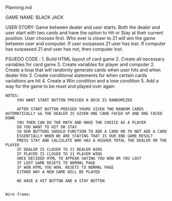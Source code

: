 Planning.md

GAME NAME: BLACK JACK  

USER STORY: Game between dealer and user starts. Both the dealer and user start with two cards and have the option to Hit or Stay at their current position. User chooses first. Who ever is closer to 21 will win the game between user and computer. If user surpasses 21 user has lost. If computer has surpassed 21 and user has not, then computer lost. 

PSUEDO CODE : 
	1. Build HTML layout of card game 
 	2. Create all necessary variables for card game
    3. Create variables for player and computer 
	2. Create a loop that will randomly generate cards when user hits and when dealer hits 
	3. Create conditional statements for when certain cards variations are hit 
	4. Create a Win condition and a lose condition 
	5. Add a way for the game to be reset and played over again 



	NOTES: 
		 YOU WANT START BUTTON PRESSED A DECK IS RANDOMIZED 
		 
		 AFTER START BUTTON PRESSED YOURE GIVEN TWO RANDOM CARDS AUTOMATICALLY && THE DEALER IS GIVEN ONE CARD FACED UP AND ONE FACED DOWN 
		 YOU THEN CAN DO THE MATH AND MAKE THE CHOICE AS A PLAYER 
		 DO YOU WANT TO HIT OR STAY 
		 SO OUR BUTTONS SHOULD FUNCTION TO ADD A CARD OR TO NOT ADD A CARD 
		 ESSENTIALLY WHEN WE ARE STAYING THAT IS OUR END GAME RESULT
		 PRESS STAY AND CALCULATE WHO HAS A HIGHER TOTAL THE DEALER OR THE PLAYER 
		 IF DEALER IS CLOSER TO 21 DEALER WINS 
		 IF PLAYER IS CLOSER TO 21 PLAYER WINS 
		 ONCE DECIDED HTML TO APPEAR SAYING YOU WON OR YOU LOST 
		 IF LOST GAME RESETS TO NORMAL PAGE 
		 IF WON HTML YOU WON. RESETS TO NORMAL PAGE 
		 EITHER WAY A NEW GAME WILL BE PLAYED 

		 WE HAVE A HIT BUTTON AND A STAY BUTTON 
		 

    Wire frame: